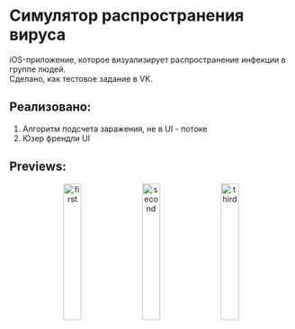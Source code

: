 # Симулятор распространения вируса
iOS-приложение, которое визуализирует распространение инфекции в группе людей. <br/> 
Сделано, как тестовое задание в VK. <br/> 

## Реализовано:
1) Алгоритм подсчета заражения, не в UI - потоке
2) Юзер френдли UI

## Previews: 
<div align="center">
    <img src="https://github.com/naariman/VK-test-assignment/assets/96104998/2ffdc5f6-ef57-4ff6-b913-21c6701250d8" alt="first" style="width: 25%; margin-right: 10px;">
    <img src="https://github.com/naariman/VK-test-assignment/assets/96104998/4252f2af-e9ec-4244-9870-1b154b3f6db8" alt="second" style="width: 25%; margin-right: 10px;">
    <img src="https://github.com/naariman/VK-test-assignment/assets/96104998/9225e485-29f8-4359-852b-76a37902ab70" alt="third" style="width: 25%;">
</div>

